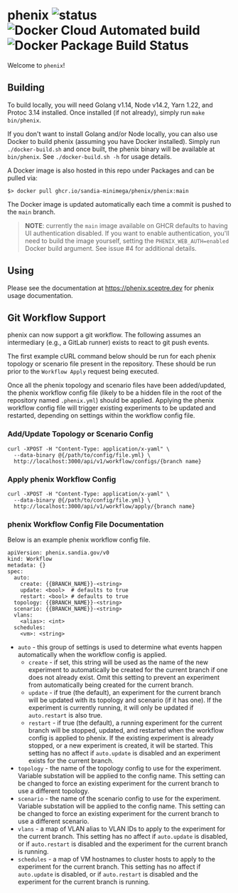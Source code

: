 # phenix ![status](https://img.shields.io/badge/status-alpha-red.svg) ![Docker Cloud Automated build](https://img.shields.io/docker/cloud/automated/activeshadow/phenix) ![Docker Package Build Status](https://github.com/sandia-minimega/phenix/actions/workflows/docker.yml/badge.svg?branch=main)

Welcome to `phenix`!

## Building

To build locally, you will need Golang v1.14, Node v14.2, Yarn 1.22, and Protoc
3.14 installed. Once installed (if not already), simply run `make bin/phenix`.

If you don't want to install Golang and/or Node locally, you can also use Docker
to build phenix (assuming you have Docker installed). Simply run
`./docker-build.sh` and once built, the phenix binary will be available at
`bin/phenix`. See `./docker-build.sh -h` for usage details.

A Docker image is also hosted in this repo under Packages and can be pulled via:

```
$> docker pull ghcr.io/sandia-minimega/phenix/phenix:main
```

The Docker image is updated automatically each time a commit is pushed to the
`main` branch.

> **NOTE**: currently the `main` image available on GHCR defaults to
> having UI authentication disabled. If you want to enable authentication,
> you'll need to build the image yourself, setting the `PHENIX_WEB_AUTH=enabled`
> Docker build argument. See issue #4 for additional details.

## Using

Please see the documentation at https://phenix.sceptre.dev for phenix usage
documentation.

## Git Workflow Support

phenix can now support a git workflow. The following assumes an intermediary
(e.g., a GitLab runner) exists to react to git push events.

The first example cURL command below should be run for each phenix topology or
scenario file present in the repository. These should be run prior to the
`Workflow Apply` request being executed.

Once all the phenix topology and scenario files have been added/updated, the
phenix workflow config file (likely to be a hidden file in the root of the
repository named `.phenix.yml`) should be applied. Applying the phenix workflow
config file will trigger existing experiments to be updated and restarted,
depending on settings within the workflow config file.

### Add/Update Topology or Scenario Config

```
curl -XPOST -H "Content-Type: application/x-yaml" \
  --data-binary @{/path/to/config/file.yml} \
  http://localhost:3000/api/v1/workflow/configs/{branch name}
```

### Apply phenix Workflow Config

```
curl -XPOST -H "Content-Type: application/x-yaml" \
  --data-binary @{/path/to/config/file.yml} \
  http://localhost:3000/api/v1/workflow/apply/{branch name}
```

### phenix Workflow Config File Documentation

Below is an example phenix workflow config file.

```
apiVersion: phenix.sandia.gov/v0
kind: Workflow
metadata: {}
spec:
  auto:
    create: {{BRANCH_NAME}}-<string>
    update: <bool>  # defaults to true
    restart: <bool> # defaults to true
  topology: {{BRANCH_NAME}}-<string>
  scenario: {{BRANCH_NAME}}-<string>
  vlans:
    <alias>: <int>
  schedules:
    <vm>: <string>
```

* `auto` - this group of settings is used to determine what events happen
  automatically when the workflow config is applied.
    * `create` - if set, this string will be used as the name of the new
      experiment to automatically be created for the current branch if one does
      not already exist. Omit this setting to prevent an experiment from
      automatically being created for the current branch.
    * `update` - if true (the default), an experiment for the current branch
      will be updated with its topology and scenario (if it has one). If the
      experiment is currently running, it will only be updated if `auto.restart`
      is also true.
    * `restart` - if true (the default), a running experiment for the current
      branch will be stopped, updated, and restarted when the workflow config is
      applied to phenix. If the existing experiment is already stopped, or a new
      experiment is created, it will be started. This setting has no affect if
      `auto.update` is disabled and an experiment exists for the current branch.
* `topology` - the name of the topology config to use for the experiment.
  Variable substation will be applied to the config name. This setting can be
  changed to force an existing experiment for the current branch to use a
  different topology.
* `scenario` - the name of the scenario config to use for the experiment.
  Variable substation will be applied to the config name. This setting can be
  changed to force an existing experiment for the current branch to use a
  different scenario.
* `vlans` - a map of VLAN alias to VLAN IDs to apply to the experiment for the
  current branch. This setting has no affect if `auto.update` is disabled, or if
  `auto.restart` is disabled and the experiment for the current branch is
  running.
* `schedules` - a map of VM hostnames to cluster hosts to apply to the
  experiment for the current branch. This setting has no affect if `auto.update`
  is disabled, or if `auto.restart` is disabled and the experiment for the
  current branch is running.
